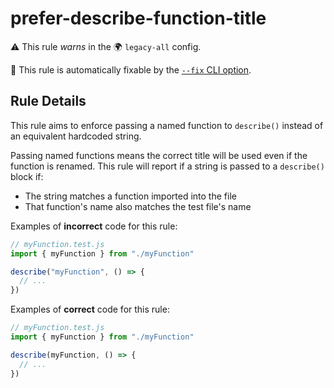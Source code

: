 # prefer-describe-function-title

⚠️ This rule _warns_ in the 🌍 `legacy-all` config.

🔧 This rule is automatically fixable by the [`--fix` CLI option](https://eslint.org/docs/latest/user-guide/command-line-interface#--fix).

<!-- end auto-generated rule header -->

## Rule Details

This rule aims to enforce passing a named function to `describe()` instead of an equivalent hardcoded string.

Passing named functions means the correct title will be used even if the function is renamed.
This rule will report if a string is passed to a `describe()` block if:

* The string matches a function imported into the file
* That function's name also matches the test file's name

Examples of **incorrect** code for this rule:

```ts
// myFunction.test.js
import { myFunction } from "./myFunction"

describe("myFunction", () => {
  // ...
})
```

Examples of **correct** code for this rule:

```ts
// myFunction.test.js
import { myFunction } from "./myFunction"

describe(myFunction, () => {
  // ...
})
```
